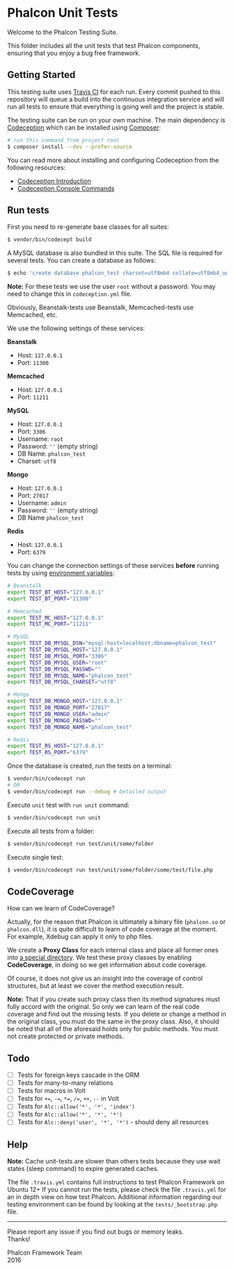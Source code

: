 # Phalcon Unit Tests

Welcome to the Phalcon Testing Suite.

This folder includes all the unit tests that test Phalcon components, ensuring that you enjoy a bug free framework.

## Getting Started

This testing suite uses [Travis CI][0] for each run. Every commit pushed to this repository will queue a build into the continuous integration service and will run all
tests to ensure that everything is going well and the project is stable.

The testing suite can be run on your own machine. The main dependency is  [Codeception][1] which can be installed using [Composer][6]:

```sh
# run this command from project root
$ composer install --dev --prefer-source
```

You can read more about installing and configuring Codeception from the following resources:

- [Codeception Introduction][2]
- [Codeception Console Commands][3]

## Run tests

First you need to re-generate base classes for all suites:

```sh
$ vendor/bin/codecept build
```

A MySQL database is also bundled in this suite.
The SQL file is required for several tests. You can create a database as follows:

```sh
$ echo 'create database phalcon_test charset=utf8mb4 collate=utf8mb4_unicode_ci;' | mysql -u root
```

**Note:** For these tests we use the user `root` without a password.
You may need to change this in `codeception.yml` file.

Obviously, Beanstalk-tests use Beanstalk, Memcached-tests use Memcached, etc.

We use the following settings of these services:

**Beanstalk**

* Host: `127.0.0.1`
* Port: `11300`

**Memcached**

* Host: `127.0.0.1`
* Port: `11211`

**MySQL**

* Host: `127.0.0.1`
* Port: `3306`
* Username: `root`
* Password: `''` (empty string)
* DB Name: `phalcon_test`
* Charset: `utf8`

**Mongo**

* Host: `127.0.0.1`
* Port: `27017`
* Username: `admin`
* Password: `''` (empty string)
* DB Name `phalcon_test`

**Redis**

* Host: `127.0.0.1`
* Port: `6379`

You can change the connection settings of these services **before** running tests by using [environment variables][8]:

```sh
# Beanstalk
export TEST_BT_HOST="127.0.0.1"
export TEST_BT_PORT="11300"

# Memcached
export TEST_MC_HOST="127.0.0.1"
export TEST_MC_PORT="11211"

# MySQL
export TEST_DB_MYSQL_DSN="mysql:host=localhost;dbname=phalcon_test"
export TEST_DB_MYSQL_HOST="127.0.0.1"
export TEST_DB_MYSQL_PORT="3306"
export TEST_DB_MYSQL_USER="root"
export TEST_DB_MYSQL_PASSWD=""
export TEST_DB_MYSQL_NAME="phalcon_test"
export TEST_DB_MYSQL_CHARSET="utf8"

# Mongo
export TEST_DB_MONGO_HOST="127.0.0.1"
export TEST_DB_MONGO_PORT="27017"
export TEST_DB_MONGO_USER="admin"
export TEST_DB_MONGO_PASSWD=""
export TEST_DB_MONGO_NAME="phalcon_test"

# Redis
export TEST_RS_HOST="127.0.0.1"
export TEST_RS_PORT="6379"
```

Once the database is created, run the tests on a terminal:

```sh
$ vendor/bin/codecept run
# OR
$ vendor/bin/codecept run --debug # Detailed output
```

Execute `unit` test with `run unit` command:

```sh
$ vendor/bin/codecept run unit
```

Execute all tests from a folder:

```sh
$ vendor/bin/codecept run test/unit/some/folder
```

Execute single test:

```sh
$ vendor/bin/codecept run test/unit/some/folder/some/test/file.php
```

## CodeCoverage

How can we learn of CodeCoverage?

Actually, for the reason that Phalcon is ultimately a binary file (`phalcon.so` or `phalcon.dll`),
it is quite difficult to learn of code coverage at the moment. For example, Xdebug can apply it only to php files.

We create a **Proxy Class** for each internal class and place all former ones into [a special directory][7].
We test these proxy classes by enabling **CodeCoverage**, in doing so we get information about code coverage.

Of course, it does not give us an insight into the coverage of control structures, but at least we cover the method
execution result.

**Note:** That if you create such proxy class then its method signatures must fully accord with the original.
So only we can learn of the real code coverage and find out the missing tests.
If you delete or change a method in the original class, you must do the same in the proxy class.
Also, it should be noted that all of the aforesaid holds only for public methods.
You must not create protected or private methods.

## Todo

- [ ] Tests for foreign keys cascade in the ORM
- [ ] Tests for many-to-many relations
- [ ] Tests for macros in Volt
- [ ] Tests for `+=`, `-=`, `*=`, `/=`, `++`, `--` in Volt
- [ ] Tests for `Alc::allow('*', '*', 'index')`
- [ ] Tests for `Alc::allow('*', '*', '*')`
- [ ] Tests for `Alc::deny('user', '*', '*')` - should deny all resources

## Help

**Note:** Cache unit-tests are slower than others tests because they use wait states (sleep command) to expire generated caches.

The file `.travis.yml` contains full instructions to test Phalcon Framework on Ubuntu 12+
If you cannot run the tests, please check the file `.travis.yml` for an in depth view on how test Phalcon.
Additional information regarding our testing environment can be found by looking at the `tests/_bootstrap.php` file.

<hr>
Please report any issue if you find out bugs or memory leaks.<br>Thanks!

Phalcon Framework Team<br>2016

[0]: https://travis-ci.org/
[1]: http://codeception.com/
[2]: http://codeception.com/docs/01-Introduction
[3]: http://codeception.com/docs/reference/Commands
[6]: http://getcomposer.org
[7]: https://github.com/phalcon/cphalcon/tree/master/tests/_proxies
[8]: https://wiki.archlinux.org/index.php/Environment_variables
